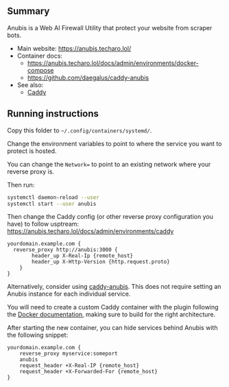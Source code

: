 ## Summary

Anubis is a Web AI Firewall Utility that protect your website from scraper bots.

* Main website: https://anubis.techaro.lol/
* Container docs:
  * https://anubis.techaro.lol/docs/admin/environments/docker-compose
  * https://github.com/daegalus/caddy-anubis
* See also:
  * [Caddy](../caddy)

## Running instructions

Copy this folder to `~/.config/containers/systemd/`.

Change the environment variables to point to where the service you want to protect is hosted.

You can change the `Network=` to point to an existing network where your reverse proxy is.

Then run:

```bash
systemctl daemon-reload --user
systemctl start --user anubis
```

Then change the Caddy config (or other reverse proxy configuration you have) to follow usptream: https://anubis.techaro.lol/docs/admin/environments/caddy

```
yourdomain.example.com {
  reverse_proxy http://anubis:3000 {
        header_up X-Real-Ip {remote_host}
        header_up X-Http-Version {http.request.proto}
    }
}
```

Alternatively, consider using [caddy-anubis](https://github.com/daegalus/caddy-anubis). This does not require setting an Anubis instance for each individual service.

You will need to create a custom Caddy container with the plugin following the [Docker documentation](https://hub.docker.com/_/caddy#adding-custom-caddy-modules), making sure to build for the right architecture.

After starting the new container, you can hide services behind Anubis with the following snippet:

```
yourdomain.example.com {
	reverse_proxy myservice:someport
	anubis
	request_header +X-Real-IP {remote_host}
	request_header +X-Forwarded-For {remote_host}
}
```
